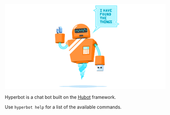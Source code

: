 ![hyperbot](https://raw.githubusercontent.com/hyperoslo/bot/add-cover/assets/hyperbot.png)

Hyperbot is a chat bot built on the [Hubot](https://hubot.github.com/) framework. 

Use `hyperbot help` for a list of the available commands.
